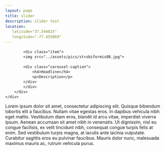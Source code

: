 ```yaml
---
layout: page
title: slider
description: slider test
location:
   latitude="37.544825"
   longitude="-77.455069"
---
```


<div class="container">

<div class="span8">
	<div id="slider" class="carousel slide">
		<div class="carousel-inner">
			
			<div class="item">
			<img src="../assets/pics/strobiformis08.jpg">
			
			<div class="carousel-caption">
				<h4>Headline</h4>
				<p>Description</p>
			</div>
			</div>
		</div>
	</div>
</div>

<!-- random 1 para Lorem ipsum text from URL: https://lipsum.com/feed/html -->

<a name="top"></a>
<p>Lorem ipsum dolor sit amet, consectetur adipiscing elit. Quisque bibendum lobortis elit a faucibus. Nullam vitae egestas eros. In dapibus vehicula nibh eget mattis. Vestibulum diam eros, blandit id arcu vitae, imperdiet viverra ipsum. Aenean accumsan sit amet nibh in venenatis. Ut dignissim, nisl eu congue facilisis, ex velit tincidunt nibh, consequat congue turpis felis at enim. Sed vestibulum turpis magna, at iaculis ante lacinia vulputate. Curabitur sagittis eros eu pulvinar faucibus. Mauris dolor nunc, malesuada maximus mauris ac, rutrum vehicula purus.</p>

</div>
<!-- /*container -->
